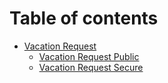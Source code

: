 # Table of contents

* [Vacation Request](README.md)
  * [Vacation Request Public](vacation-request/vacation-request-public.md)
  * [Vacation Request Secure](vacation-request/vacation-request-secure.md)
